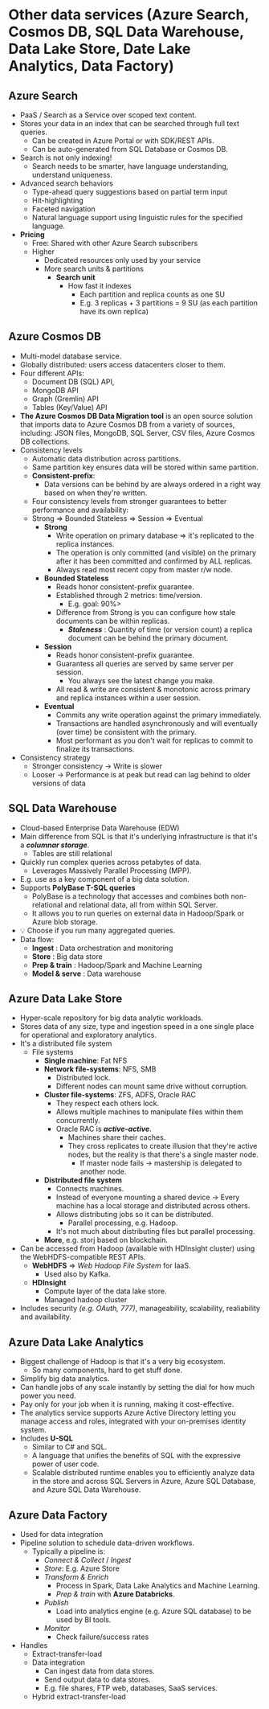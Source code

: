 # Other data services (Azure Search, Cosmos DB, SQL Data Warehouse, Data Lake Store, Date Lake Analytics, Data Factory)

## Azure Search

- PaaS / Search as a Service over scoped text content.
- Stores your data in an index that can be searched through full text queries.
  - Can be created in Azure Portal or with SDK/REST APIs.
  - Can be auto-generated from SQL Database or Cosmos DB.
- Search is not only indexing!
  - Search needs to be smarter, have language understanding, understand uniqueness.
- Advanced search behaviors
  - Type-ahead query suggestions based on partial term input
  - Hit-highlighting
  - Faceted navigation
  - Natural language support using linguistic rules for the specified language.
- **Pricing**
  - Free: Shared with other Azure Search subscribers
  - Higher
    - Dedicated resources only used by your service
    - More search units & partitions
      - **Search unit**
        - How fast it indexes
          - Each partition and replica counts as one SU
          - E.g. 3 replicas + 3 partitions = 9 SU (as each partition have its own replica)

## Azure Cosmos DB

- Multi-model database service.
- Globally distributed: users access datacenters closer to them.
- Four different APIs:
  - Document DB (SQL) API,
  - MongoDB API
  - Graph (Gremlin) API
  - Tables (Key/Value) API
- **The Azure Cosmos DB Data Migration tool** is an open source solution that imports data to Azure Cosmos DB from a variety of sources, including: JSON files, MongoDB, SQL Server, CSV files, Azure Cosmos DB collections.
- Consistency levels
  - Automatic data distribution across partitions.
  - Same partition key ensures data will be stored within same partition.
  - **Consistent-prefix**:
    - Data versions can be behind by are always ordered in a right way based on when they're written.
  - Four consistency levels from stronger guarantees to better performance and availability:
  - Strong => Bounded Stateless => Session => Eventual
    - **Strong**
      - Write operation on primary database => it's replicated to the replica instances.
      - The operation is only committed (and visible) on the primary after it has been committed and confirmed by ALL replicas.
      - Always read most recent copy from master r/w node.
    - **Bounded Stateless**
      - Reads honor consistent-prefix guarantee.
      - Established through 2 metrics: time/version.
        - E.g. goal: 90%>
      - Difference from Strong is you can configure how stale documents can be within replicas.
        - ***Staleness*** : Quantity of time (or version count) a replica document can be behind the primary document.
    - **Session**
      - Reads honor consistent-prefix guarantee.
      - Guarantess all queries are served by same server per session.
        - You always see the latest change you make.
      - All read & write are consistent & monotonic across primary and replica instances within a user session.
    - **Eventual**
      - Commits any write operation against the primary immediately.
      - Transactions are handled asynchronously and will eventually (over time) be consistent with the primary.
      - Most performant as you don't wait for replicas to commit to finalize its transactions.
- Consistency strategy
  - Stronger consistency -> Write is slower
  - Looser -> Performance is at peak but read can lag behind to older versions of data

## SQL Data Warehouse

- Cloud-based Enterprise Data Warehouse (EDW)
- Main difference from SQL is that it's underlying infrastructure is that it's a ***columnar storage***.
  - Tables are still relational
- Quickly run complex queries across petabytes of data.
  - Leverages Massively Parallel Processing (MPP).
- E.g. use as a key component of a big data solution.
- Supports **PolyBase T-SQL queries**
  - PolyBase is a technology that accesses and combines both non-relational and relational data, all from within SQL Server.
  - It allows you to run queries on external data in Hadoop/Spark or Azure blob storage.
- 💡 Choose if you run many aggregated queries.
- Data flow:
  - **Ingest** : Data orchestration and monitoring
  - **Store** : Big data store
  - **Prep & train** : Hadoop/Spark and Machine Learning
  - **Model & serve** : Data warehouse
  
## Azure Data Lake Store

- Hyper-scale repository for big data analytic workloads.
- Stores data of any size, type and ingestion speed in a one single place for operational and exploratory analytics.
- It's a distributed file system
  - File systems
    - **Single machine**: Fat NFS
    - **Network file-systems**: NFS, SMB
      - Distributed lock.
      - Different nodes can mount same drive without corruption.
    - **Cluster file-systems**: ZFS, ADFS, Oracle RAC
      - They respect each others lock.
      - Allows multiple machines to manipulate files within them concurrently.
      - Oracle RAC is ***active-active***.
        - Machines share their caches.
        - They cross replicates to create illusion that they're active nodes, but the reality is that there's a single master node.
          - If master node fails -> mastership is delegated to another node.
    - **Distributed file system**
      - Connects machines.
      - Instead of everyone mounting a shared device -> Every machine has a local storage and distributed across others.
      - Allows distributing jobs so it can be distributed.
        - Parallel processing, e.g. Hadoop.
      - It's not much about distributing files but parallel processing.
    - **More**, e.g. storj based on blockchain.
- Can be accessed from Hadoop (available with HDInsight cluster) using the WebHDFS-compatible REST APIs.
  - **WebHDFS** => *Web Hadoop File System* for IaaS.
    - Used also by Kafka.
  - **HDInsight**
    - Compute layer of the data lake store.
    - Managed hadoop cluster
- Includes security *(e.g. OAuth, 777)*, manageability, scalability, realiability and availability.

## Azure Data Lake Analytics

- Biggest challenge of Hadoop is that it's a very big ecosystem.
  - So many components, hard to get stuff done.
- Simplify big data analytics.
- Can handle jobs of any scale instantly by setting the dial for how much power you need.
- Pay only for your job when it is running, making it cost-effective.
- The analytics service supports Azure Active Directory letting you manage access and roles, integrated with your on-premises identity system.
- Includes **U-SQL**
  - Similar to C# and SQL.
  - A language that unifies the benefits of SQL with the expressive power of user code.
  - Scalable distributed runtime enables you to efficiently analyze data in the store and across SQL Servers in Azure, Azure SQL Database, and Azure SQL Data Warehouse.

## Azure Data Factory

- Used for data integration
- Pipeline solution to schedule data-driven workflows.
  - Typically a pipeline is:
    - *Connect & Collect* / *Ingest*
    - *Store*: E.g. Azure Store
    - *Transform & Enrich*
      - Process in Spark, Data Lake Analytics and Machine Learning.
      - *Prep & train* with **Azure Databricks**.
    - *Publish*
      - Load into analytics engine (e.g. Azure SQL database) to be used by BI tools.
    - *Monitor*
      - Check failure/success rates
- Handles
  - Extract-transfer-load
  - Data integration
    - Can ingest data from data stores.
    - Send output data to data stores.
    - E.g. file shares, FTP web, databases, SaaS services.
  - Hybrid extract-transfer-load
